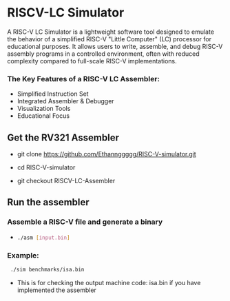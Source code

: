 # RISCV-LC Simulator
A RISC-V LC Simulator is a lightweight software tool designed to emulate the behavior of a simplified RISC-V "Little Computer" (LC) processor for educational purposes. 
It allows users to write, assemble, and debug RISC-V assembly programs in a controlled environment, often with reduced complexity compared to full-scale RISC-V implementations.

### The Key Features of a RISC-V LC Assembler:

- Simplified Instruction Set
- Integrated Assembler & Debugger
- Visualization Tools
- Educational Focus

## Get the RV321 Assembler

- git clone https://github.com/Ethannggggg/RISC-V-simulator.git

- cd RISC-V-simulator

- git checkout RISCV-LC-Assembler

## Run the assembler

### Assemble a RISC-V file and generate a binary
- ``` bash 
  ./asm [input.bin]

### Example:
```bash 
 ./sim benchmarks/isa.bin
```
- This is for checking the output machine code: isa.bin if you have implemented the assembler


